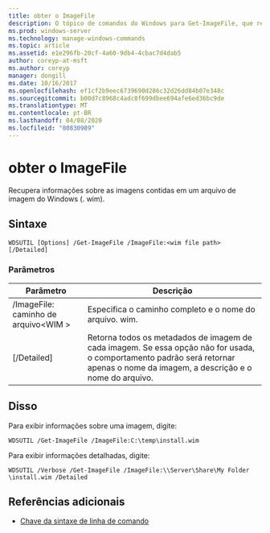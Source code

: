 ```yaml
---
title: obter o ImageFile
description: O tópico de comandos do Windows para Get-ImageFile, que recupera informações sobre as imagens contidas em um arquivo de imagem do Windows (. wim).
ms.prod: windows-server
ms.technology: manage-windows-commands
ms.topic: article
ms.assetid: e1e296fb-20cf-4a60-9db4-4cbac7d4dab5
author: coreyp-at-msft
ms.author: coreyp
manager: dongill
ms.date: 10/16/2017
ms.openlocfilehash: ef1cf2b9eec6739690d286c32d26dd84b07e348c
ms.sourcegitcommit: b00d7c8968c4adc8f699dbee694afe6ed36bc9de
ms.translationtype: MT
ms.contentlocale: pt-BR
ms.lasthandoff: 04/08/2020
ms.locfileid: "80830989"
---
```

# <a name="get-imagefile"></a>obter o ImageFile

Recupera informações sobre as imagens contidas em um arquivo de imagem do Windows (. wim).

## <a name="syntax"></a>Sintaxe

```
WDSUTIL [Options] /Get-ImageFile /ImageFile:<wim file path> [/Detailed]
```

### <a name="parameters"></a>Parâmetros

|Parâmetro|Descrição|
|---------|-----------|
|/ImageFile: caminho de arquivo\<WIM >|Especifica o caminho completo e o nome do arquivo. wim.|
|[/Detailed]|Retorna todos os metadados de imagem de cada imagem. Se essa opção não for usada, o comportamento padrão será retornar apenas o nome da imagem, a descrição e o nome do arquivo.|

## <a name="examples"></a><a name=BKMK_examples></a>Disso

Para exibir informações sobre uma imagem, digite:
```
WDSUTIL /Get-ImageFile /ImageFile:C:\temp\install.wim
```
Para exibir informações detalhadas, digite:
```
WDSUTIL /Verbose /Get-ImageFile /ImageFile:\\Server\Share\My Folder \install.wim /Detailed
```

## <a name="additional-references"></a>Referências adicionais

- [Chave da sintaxe de linha de comando](command-line-syntax-key.md)
